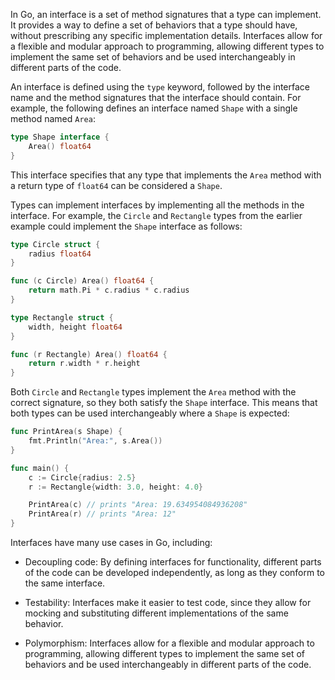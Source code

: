 In Go, an interface is a set of method signatures that a type can implement. It provides a way to define a set of behaviors that a type should have, without prescribing any specific implementation details. Interfaces allow for a flexible and modular approach to programming, allowing different types to implement the same set of behaviors and be used interchangeably in different parts of the code.

An interface is defined using the `type` keyword, followed by the interface name and the method signatures that the interface should contain. For example, the following defines an interface named `Shape` with a single method named `Area`:

```go
type Shape interface {
    Area() float64
}
```

This interface specifies that any type that implements the `Area` method with a return type of `float64` can be considered a `Shape`.

Types can implement interfaces by implementing all the methods in the interface. For example, the `Circle` and `Rectangle` types from the earlier example could implement the `Shape` interface as follows:

```go
type Circle struct {
    radius float64
}

func (c Circle) Area() float64 {
    return math.Pi * c.radius * c.radius
}

type Rectangle struct {
    width, height float64
}

func (r Rectangle) Area() float64 {
    return r.width * r.height
}
```

Both `Circle` and `Rectangle` types implement the `Area` method with the correct signature, so they both satisfy the `Shape` interface. This means that both types can be used interchangeably where a `Shape` is expected:

```go
func PrintArea(s Shape) {
    fmt.Println("Area:", s.Area())
}

func main() {
    c := Circle{radius: 2.5}
    r := Rectangle{width: 3.0, height: 4.0}

    PrintArea(c) // prints "Area: 19.634954084936208"
    PrintArea(r) // prints "Area: 12"
}
```

Interfaces have many use cases in Go, including:

- Decoupling code: By defining interfaces for functionality, different parts of the code can be developed independently, as long as they conform to the same interface.

- Testability: Interfaces make it easier to test code, since they allow for mocking and substituting different implementations of the same behavior.

- Polymorphism: Interfaces allow for a flexible and modular approach to programming, allowing different types to implement the same set of behaviors and be used interchangeably in different parts of the code.